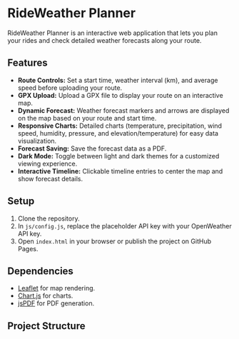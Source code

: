 # RideWeather Planner

RideWeather Planner is an interactive web application that lets you plan your rides and check detailed weather forecasts along your route.

## Features

- **Route Controls:** Set a start time, weather interval (km), and average speed before uploading your route.
- **GPX Upload:** Upload a GPX file to display your route on an interactive map.
- **Dynamic Forecast:** Weather forecast markers and arrows are displayed on the map based on your route and start time.
- **Responsive Charts:** Detailed charts (temperature, precipitation, wind speed, humidity, pressure, and elevation/temperature) for easy data visualization.
- **Forecast Saving:** Save the forecast data as a PDF.
- **Dark Mode:** Toggle between light and dark themes for a customized viewing experience.
- **Interactive Timeline:** Clickable timeline entries to center the map and show forecast details.

## Setup

1. Clone the repository.
2. In `js/config.js`, replace the placeholder API key with your OpenWeather API key.
3. Open `index.html` in your browser or publish the project on GitHub Pages.

## Dependencies

- [Leaflet](https://leafletjs.com/) for map rendering.
- [Chart.js](https://www.chartjs.org/) for charts.
- [jsPDF](https://github.com/parallax/jsPDF) for PDF generation.

## Project Structure

